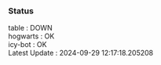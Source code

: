### Status


table : DOWN  
hogwarts : OK  
icy-bot : OK  
Latest Update : 2024-09-29 12:17:18.205208
